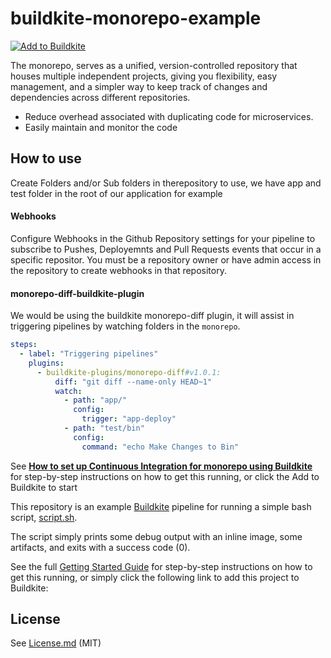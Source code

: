 # buildkite-monorepo-example


[![Add to Buildkite](https://buildkite.com/button.svg)](https://buildkite.com/new)


The monorepo, serves as a unified, version-controlled repository that houses multiple independent projects, giving you flexibility, easy management, and a simpler way to keep track of changes and dependencies across different repositories.

* Reduce overhead associated with duplicating code for microservices.
* Easily maintain and monitor the code
  
## How to use

Create Folders and/or Sub folders in therepository to use, we have app and test folder in the root of our application for example

#### Webhooks

Configure Webhooks in the Github Repository settings for your pipeline to subscribe to Pushes, Deployemnts and Pull Requests events that occur in a specific repositor. You must be a repository owner or have admin access in the repository to create webhooks in that repository.

#### monorepo-diff-buildkite-plugin
We would be using the buildkite monorepo-diff plugin, it will assist in triggering pipelines by watching folders in the `monorepo`.

```yaml
steps:
  - label: "Triggering pipelines"
    plugins:
      - buildkite-plugins/monorepo-diff#v1.0.1:
          diff: "git diff --name-only HEAD~1"
          watch:
            - path: "app/"
              config:
                trigger: "app-deploy"
            - path: "test/bin"
              config:
                command: "echo Make Changes to Bin"
```

See [**How to set up Continuous Integration for monorepo using Buildkite**](https://adikari.medium.com/set-up-continuous-integration-for-monorepo-using-buildkite-61539bb0ed76) for step-by-step instructions on how to get this running, or click the Add to Buildkite to start




This repository is an example [Buildkite](https://buildkite.com/) pipeline for running a simple bash script, [script.sh](script.sh).

The script simply prints some debug output with an inline image, some artifacts, and exits with a success code (0).

See the full [Getting Started Guide](https://buildkite.com/docs/guides/getting-started) for step-by-step instructions on how to get this running, or simply click the following link to add this project to Buildkite:

## License

See [License.md](License.md) (MIT)

